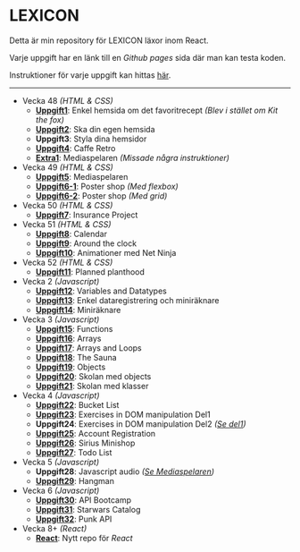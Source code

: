 # LEXICON

Detta är min repository för LEXICON läxor inom React.

Varje uppgift har en länk till en _Github pages_ sida där man kan testa koden.

Instruktioner för varje uppgift kan hittas [här](https://github.com/Ertingel/LEXICON/tree/main/Instruktioner).

---

-   Vecka 48 _(HTML & CSS)_
    -   [**Uppgift1**](https://ertingel.github.io/LEXICON/Uppgift1): Enkel hemsida om det favoritrecept _(Blev i stället om Kit the fox)_
    -   [**Uppgift2**](https://ertingel.github.io/LEXICON/Uppgift2): Ska din egen hemsida
    -   **Uppgift3**: Styla dina hemsidor
    -   [**Uppgift4**](https://ertingel.github.io/LEXICON/Uppgift4): Caffe Retro
    -   [**Extra1**](https://ertingel.github.io/LEXICON/Extra1): Mediaspelaren _(Missade några instruktioner)_
-   Vecka 49 _(HTML & CSS)_
    -   [**Uppgift5**](https://ertingel.github.io/LEXICON/Uppgift5): Mediaspelaren
    -   [**Uppgift6-1**](https://ertingel.github.io/LEXICON/Uppgift6-1): Poster shop _(Med flexbox)_
    -   [**Uppgift6-2**](https://ertingel.github.io/LEXICON/Uppgift6-2): Poster shop _(Med grid)_
-   Vecka 50 _(HTML & CSS)_
    -   [**Uppgift7**](https://ertingel.github.io/LEXICON/Uppgift7): Insurance Project
-   Vecka 51 _(HTML & CSS)_
    -   [**Uppgift8**](https://ertingel.github.io/LEXICON/Uppgift8): Calendar
    -   [**Uppgift9**](https://ertingel.github.io/LEXICON/Uppgift9): Around the clock
    -   [**Uppgift10**](https://ertingel.github.io/LEXICON/Uppgift10): Animationer med Net Ninja
-   Vecka 52 _(HTML & CSS)_
    -   [**Uppgift11**](https://ertingel.github.io/LEXICON/Uppgift11): Planned planthood
-   Vecka 2 _(Javascript)_
    -   [**Uppgift12**](https://ertingel.github.io/LEXICON/Uppgift12): Variables and Datatypes
    -   [**Uppgift13**](https://ertingel.github.io/LEXICON/Uppgift13): Enkel dataregistrering och miniräknare
    -   [**Uppgift14**](https://ertingel.github.io/LEXICON/Uppgift14): Miniräknare
-   Vecka 3 _(Javascript)_
    -   [**Uppgift15**](https://ertingel.github.io/LEXICON/Uppgift15): Functions
    -   [**Uppgift16**](https://ertingel.github.io/LEXICON/Uppgift16): Arrays
    -   [**Uppgift17**](https://ertingel.github.io/LEXICON/Uppgift17): Arrays and Loops
    -   [**Uppgift18**](https://ertingel.github.io/LEXICON/Uppgift18): The Sauna
    -   [**Uppgift19**](https://ertingel.github.io/LEXICON/Uppgift19): Objects
    -   [**Uppgift20**](https://ertingel.github.io/LEXICON/Uppgift20): Skolan med objects
    -   [**Uppgift21**](https://ertingel.github.io/LEXICON/Uppgift21): Skolan med klasser
-   Vecka 4 _(Javascript)_
    -   [**Uppgift22**](https://ertingel.github.io/LEXICON/Uppgift22): Bucket List
    -   [**Uppgift23**](https://ertingel.github.io/LEXICON/Uppgift23): Exercises in DOM manipulation Del1
    -   **Uppgift24**: Exercises in DOM manipulation Del2 _([Se del1](https://ertingel.github.io/LEXICON/Uppgift23))_
    -   [**Uppgift25**](https://ertingel.github.io/LEXICON/Uppgift25): Account Registration
    -   [**Uppgift26**](https://ertingel.github.io/LEXICON/Uppgift26): Sirius Minishop
    -   [**Uppgift27**](https://ertingel.github.io/LEXICON/Uppgift27): Todo List
-   Vecka 5 _(Javascript)_
    -   **Uppgift28**: Javascript audio _([Se Mediaspelaren](https://ertingel.github.io/LEXICON/Uppgift5))_
    -   [**Uppgift29**](https://ertingel.github.io/LEXICON/Uppgift29): Hangman
-   Vecka 6 _(Javascript)_
    -   [**Uppgift30**](https://ertingel.github.io/LEXICON/Uppgift30): API Bootcamp
    -   [**Uppgift31**](https://ertingel.github.io/LEXICON/Uppgift31): Starwars Catalog
    -   [**Uppgift32**](https://ertingel.github.io/LEXICON/Uppgift32): Punk API
-   Vecka 8+ _(React)_
    -   [**React**](https://github.com/Ertingel/LEXICON-React): Nytt repo för _React_
